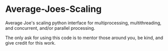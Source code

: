 # Average-Joes-Scaling
Average Joe's scaling python interface for multiprocessing, multithreading, and concurrent, and/or parallel processing.

The only ask for using this code is to mentor those around you, be kind, and give credit for this work.
